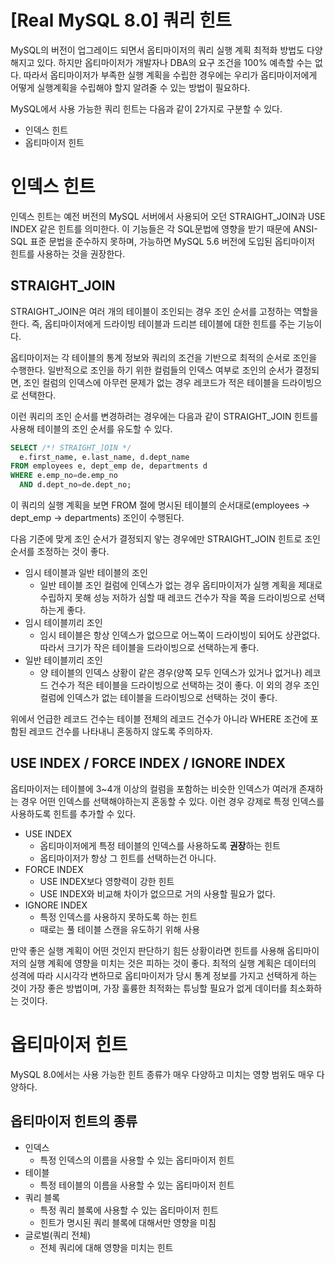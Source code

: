 # [Real MySQL 8.0] 쿼리 힌트

MySQL의 버전이 업그레이드 되면서 옵티마이저의 쿼리 실행 계획 최적화 방법도 다양해지고 있다. 하지만 옵티마이저가 개발자나 DBA의 요구 조건을 100% 예측할 수는 없다. 따라서 옵티마이저가 부족한 실행 계획을 수립한 경우에는 우리가 옵티마이저에게 어떻게 실행계획을 수립해야 할지 알려줄 수 있는 방법이 필요하다.

MySQL에서 사용 가능한 쿼리 힌트는 다음과 같이 2가지로 구분할 수 있다.

- 인덱스 힌트
- 옵티마이저 힌트

# 인덱스 힌트

인덱스 힌트는 예전 버전의 MySQL 서버에서 사용되어 오던 STRAIGHT_JOIN과 USE INDEX 같은 힌트를 의미한다. 이 기능들은 각 SQL문법에 영향을 받기 때문에 ANSI-SQL 표준 문법을 준수하지 못하며, 가능하면 MySQL 5.6 버전에 도입된 옵티마이저 힌트를 사용하는 것을 권장한다.

## STRAIGHT_JOIN

STRAIGHT_JOIN은 여러 개의 테이블이 조인되는 경우 조인 순서를 고정하는 역할을 한다. 즉, 옵티마이저에게 드라이빙 테이블과 드리븐 테이블에 대한 힌트를 주는 기능이다.

옵티마이저는 각 테이블의 통계 정보와 쿼리의 조건을 기반으로 최적의 순서로 조인을 수행한다. 일반적으로 조인을 하기 위한 컬럼들의 인덱스 여부로 조인의 순서가 결정되면, 조인 컬럼의 인덱스에 아무런 문제가 없는 경우 레코드가 적은 테이블을 드라이빙으로 선택한다.

이런 쿼리의 조인 순서를 변경하려는 경우에는 다음과 같이 STRAIGHT_JOIN 힌트를 사용해 테이블의 조인 순서를 유도할 수 있다.

```sql
SELECT /*! STRAIGHT_]OIN */
  e.first_name, e.last_name, d.dept_name
FROM employees e, dept_emp de, departments d
WHERE e.emp_no=de.emp_no
  AND d.dept_no=de.dept_no;
```

이 쿼리의 실행 계획을 보면 FROM 절에 명시된 테이블의 순서대로(employees → dept_emp → departments) 조인이 수행된다.

다음 기준에 맞게 조인 순서가 결정되지 앟는 경우에만 STRAIGHT_JOIN 힌트로 조인 순서를 조정하는 것이 좋다.

- 임시 테이블과 일반 테이블의 조인
  - 일반 테이블 조인 컬럼에 인덱스가 없는 경우 옵티마이저가 실행 계획을 제대로 수립하지 못해 성능 저하가 심할 때 레코드 건수가 작을 쪽을 드라이빙으로 선택하는게 좋다.
- 임시 테이블끼리 조인
  - 임시 테이블은 항상 인덱스가 없으므로 어느쪽이 드라이빙이 되어도 상관없다. 따라서 크기가 작은 테이블을 드라이빙으로 선택하는게 좋다.
- 일반 테이블끼리 조인
  - 양 테이블의 인덱스 상황이 같은 경우(양쪽 모두 인덱스가 있거나 없거나) 레코드 건수가 적은 테이블을 드라이빙으로 선택하는 것이 좋다. 이 외의 경우 조인 컬럼에 인덱스가 없는 테이블을 드라이빙으로 선택하는 것이 좋다.

위에서 언급한 레코드 건수는 테이블 전체의 레코드 건수가 아니라 WHERE 조건에 포함된 레코드 건수를 나타내니 혼동하지 않도록 주의하자.

## USE INDEX / FORCE INDEX / IGNORE INDEX

옵티마이저는 테이블에 3~4개 이상의 컬럼을 포함하는 비슷한 인덱스가 여러개 존재하는 경우 어떤 인덱스를 선택해야하는지 혼동할 수 있다. 이런 경우 강제로 특정 인덱스를 사용하도록 힌트를 추가할 수 있다.

- USE INDEX
  - 옵티마이저에게 특정 테이블의 인덱스를 사용하도록 **권장**하는 힌트
  - 옵티마이저가 항상 그 힌트를 선택하는건 아니다.
- FORCE INDEX
  - USE INDEX보다 영향력이 강한 힌트
  - USE INDEX와 비교해 차이가 없으므로 거의 사용할 필요가 없다.
- IGNORE INDEX
  - 특정 인덱스를 사용하지 못하도록 하는 힌트
  - 때로는 풀 테이블 스캔을 유도하기 위해 사용

만약 좋은 실행 계획이 어떤 것인지 판단하기 힘든 상황이라면 힌트를 사용해 옵티마이저의 실행 계획에 영향을 미치는 것은 피하는 것이 좋다. 최적의 실행 계획은 데이터의 성격에 따라 시시각각 변하므로 옵티마이저가 당시 통계 정보를 가지고 선택하게 하는 것이 가장 좋은 방법이며, 가장 훌륭한 최적화는 튜닝할 필요가 없게 데이터를 최소화하는 것이다.

# 옵티마이저 힌트

MySQL 8.0에서는 사용 가능한 힌트 종류가 매우 다양하고 미치는 영향 범위도 매우 다양하다.

## 옵티마이저 힌트의 종류

- 인덱스
  - 특정 인덱스의 이름을 사용할 수 있는 옵티마이저 힌트
- 테이블
  - 특정 테이블의 이름을 사용할 수 있는 옵티마이저 힌트
- 쿼리 블록
  - 특정 쿼리 블록에 사용할 수 있는 옵티마이저 힌트
  - 힌트가 명시된 쿼리 블록에 대해서만 영향을 미침
- 글로벌(쿼리 전체)
  - 전체 쿼리에 대해 영향을 미치는 힌트